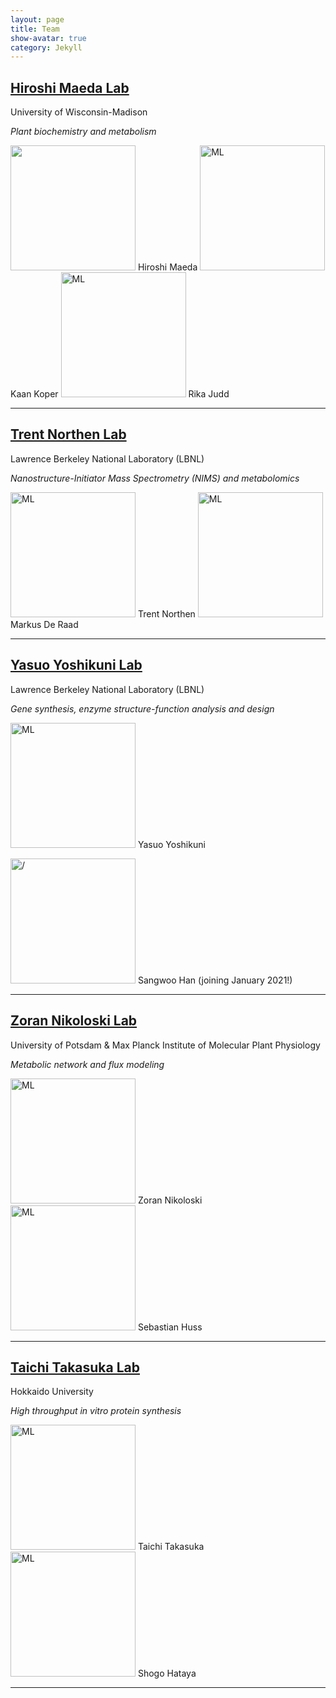 ```yaml
---
layout: page
title: Team
show-avatar: true
category: Jekyll
---
```


## [Hiroshi Maeda Lab](https://maeda.botany.wisc.edu/wiki/)
University of Wisconsin-Madison 

*Plant biochemistry and metabolism*

<img src="../img/team/cHiroshi.png" height="200px"> Hiroshi Maeda 
<img src="../img/team/cKaan.png" alt='ML' height="200px"> Kaan Koper 
<img src="../img/team/cRika.png" alt='ML' height="200px"> Rika Judd 

---



## [Trent Northen Lab](http://www.northenlab.org/)
Lawrence Berkeley National Laboratory (LBNL) 

*Nanostructure-Initiator Mass Spectrometry (NIMS) and metabolomics*

<img src="../img/team/cTrent.png" alt='ML' height="200px"> Trent Northen
<img src="../img/team/cMarkus.png" alt='ML' height="200px"> Markus De Raad 

---


## [Yasuo Yoshikuni Lab](https://biosciences.lbl.gov/profiles/yasuo-yoshikuni/)
Lawrence Berkeley National Laboratory (LBNL)

*Gene synthesis, enzyme structure-function analysis and design*

<img src="../img/team/cYasuo.png" alt='ML' height="200px"> Yasuo Yoshikuni

<img src="../img/team/cSangWoo.png" alt='/' height="200px">   Sangwoo Han (joining January 2021!)

---

## [Zoran Nikoloski Lab](https://www.mpimp-golm.mpg.de/13193/Zoran_Nikoloski)
University of Potsdam & Max Planck Institute of Molecular Plant Physiology

*Metabolic network and flux modeling*

<img src="../img/team/cZoran.png" alt='ML' height="200px"> Zoran Nikoloski
<img src="../img/team/cSebastian.png" alt='ML' height="200px"> Sebastian Huss

---


## [Taichi Takasuka Lab](http://lab.agr.hokudai.ac.jp/takasuka/members_en.html)
Hokkaido University 

*High throughput in vitro protein synthesis*

<img src="../img/team/cTaichi.png" alt='ML' height="200px"> Taichi Takasuka
<img src="../img/team/cShogo.png" alt='ML' height="200px"> Shogo Hataya

---



